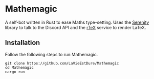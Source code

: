 # Mathemagic
A self-bot written in Rust to ease Maths type-setting. Uses the [Serenity](https://github.com/zeyla/serenity) library to talk to the Discord API and the [rTeX](http://rtex.probablyaweb.site) service to render LaTeX. 

## Installation
Follow the following steps to run Mathemagic.
```
git clone https://github.com/LaVieEstDure/Mathemagic
cd Mathemagic
cargo run
```
